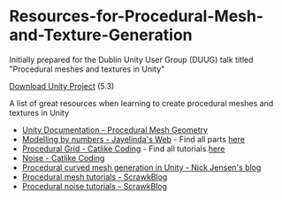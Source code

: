 # Resources-for-Procedural-Mesh-and-Texture-Generation
Initially prepared for the Dublin Unity User Group (DUUG) talk titled "Procedural meshes and textures in Unity"

[Download Unity Project](https://dl.dropboxusercontent.com/u/561110/ProceduralTalk%20Unity%20Project.zip) (5.3)

A list of great resources when learning to create procedural meshes and textures in Unity

* [Unity Documentation - Procedural Mesh Geometry](http://http://docs.unity3d.com/Manual/GeneratingMeshGeometryProcedurally.html)
* [Modelling by numbers - Jayelinda's Web](http://jayelinda.com/modelling-by-numbers-part-1a/) - Find all parts [here](http://jayelinda.com/category/programming/)
* [Procedural Grid - Catlike Coding](http://catlikecoding.com/unity/tutorials/procedural-grid/) - Find all tutorials [here](http://catlikecoding.com/unity/tutorials/)
* [Noise - Catlike Coding](http://catlikecoding.com/unity/tutorials/noise/)
* [Procedural curved mesh generation in Unity - Nick Jensen's blog](https://nrj.io/procedural-curved-mesh-generation-in-unity-part-1/)
* [Procedural mesh tutorials - ScrawkBlog](https://scrawkblog.com/category/procedural-mesh/)
* [Procedural noise tutorials - ScrawkBlog](https://scrawkblog.com/category/procedural-noise/)
